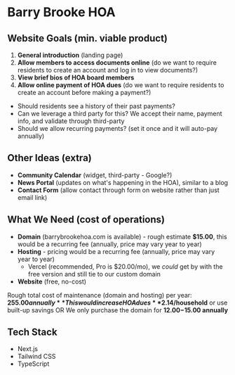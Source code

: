 # Barry Brooke HOA

## Website Goals (min. viable product)
1. **General introduction** (landing page)
2. **Allow members to access documents online** (do we want to require residents to create an account and log in to view documents?)
3. **View brief bios of HOA board members**
4. **Allow online payment of HOA dues** (do we want to require residents to create an account before making a payment?)
  - Should residents see a history of their past payments?
  - Can we leverage a third party for this? We accept their name, payment info, and validate through third-party
  - Should we allow recurring payments? (set it once and it will auto-pay annually)

## Other Ideas (extra)
- **Community Calendar** (widget, third-party - Google?)
- **News Portal** (updates on what's happening in the HOA), similar to a blog
- **Contact Form** (allow contact through form on website rather than just email link)

## What We Need (cost of operations)
- **Domain** (barrybrookehoa.com is available) - rough estimate **$15.00**, this would be a recurring fee (annually, price may vary year to year)
- **Hosting** - pricing would be a recurring fee (annually, price may vary year to year)
  - Vercel (recommended, Pro is $20.00/mo), we _could_ get by with the free version and still tie to our custom domain
- **Website** (free, no-cost)

Rough total cost of maintenance (domain and hosting) per year:
**$255.00 annually**
This would increase HOA dues **$2.14/household** or use built-up savings
OR
We only purchase the domain for **$12.00-$15.00 annually**

## Tech Stack
- Next.js
- Tailwind CSS
- TypeScript
